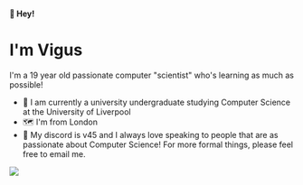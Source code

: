 #### 👋 Hey!
# I'm **Vigus**
I'm a 19 year old passionate computer "scientist" who's learning as much as possible!

- 🏫 I am currently a university undergraduate studying Computer Science at the University of Liverpool
- 🗺️ I'm from London
- 📨 My discord is v45 and I always love speaking to people that are as passionate about Computer Science! For more formal things, please feel free to email me.

![](https://komarev.com/ghpvc/?username=VigusWG)
